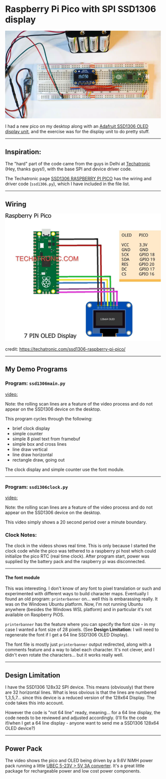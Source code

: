 # Raspberry Pi Pico with SPI SSD1306 display
![Desktop setup](pico+ssd1306.png)

I had a new pico on my desktop along with an [Adafruit SSD1306 OLED display unit](https://www.adafruit.com/product/661), and the exercise was for the display unit to do pretty stuff.

***

## Inspiration:
The "hard" part of the code came from the guys in Delhi at [Techatronic](https://techatronic.com/) (Hey, thanks guys!), with the base SPI and device driver code.

The Techatronic page [SSD1306 RASPBERRY PI PICO](https://techatronic.com/ssd1306-raspberry-pi-pico/) has the wiring and driver code (`ssd1306.py`), which I have included in the file list.

***

## Wiring
![Circuit Design:](PICO-WITH-OLED_bb-N-1024x839.jpg)

credit: https://techatronic.com/ssd1306-raspberry-pi-pico/

***

## My Demo Programs
### Program: `ssd1306main.py`
[video:](https://github.com/rongrimes/ssd1306/blob/main/pico%2Bssd1306%20main%20display.gif)

Note: the rolling scan lines are a feature of the video process and do not appear on the SSD1306 device on the desktop.

This program cycles through the following:
* brief clock display
* simple counter
* simple 8 pixel text from framebuf
* simple box and cross lines
* line draw vertical
* line draw horizontal
* rectangle draw, going out

The clock display and simple counter use the font module.

***
### Program: `ssd1306clock.py`

[video:](https://github.com/rongrimes/ssd1306/blob/main/pico%2Bssd1306%20clock.gif)

Note: the rolling scan lines are a feature of the video process and do not appear on the SSD1306 device on the desktop.

This video simply shows a 20 second period over a minute boundary.

### Clock Notes:

The clock in the videos shows real time. This is only because I started the clock code while the pico was tethered to a raspberry pi host which could initialize the pico RTC (real time clock). After program start, power was supplied by the battery pack and the raspberry pi was disconnected.

***

#### The font module
This was interesting. I don't know of any font to pixel translation or such and experimented with different ways to build character maps. Eventually I found an old program: `printerbanner` on... well this is embarassing really. It was on the Windows Ubuntu platform. Now, I'm not running Ubuntu anywhere (besides the Windows WSL platform) and in particular it's not available on Raspberry PiOS.

`printerbanner` has the feature where you can specify the font size - in my case I wanted a font size of 28 pixels. (See **Design Limitation**: I will need to regenerate the font if I get a 64 line SSD1306 OLED Display).

The font file is mostly just `printerbanner` output redirected, along with a comments feature and a way to label each character. It's not clever, and I didn't even rotate the characters... but it works really well.

***

## Design Limitation
I have the SSD1306 128x32 SPI device. This means (obviously) that there are 32 horizontal lines. What is less obvious is that the lines are numbered 1,3,5,7... since this device is a reduced version of the 128x64 Display. The code takes this into account.

However the code is "not 64 line" ready, meaning... for a 64 line display, the code needs to be reviewed and adjusted accordingly. (I'll fix the code if/when I get a 64 line display - anyone want to send me a SSD1306 128x64 OLED device?)

***

## Power Pack
The video shows the pico and OLED being driven by a 9.6V NiMH power pack running a little [UBEC 5-23V > 5V 3A converter](https://www.aliexpress.com/item/590427933.html). It's a great little package for rechargeable power and low cost power components.
